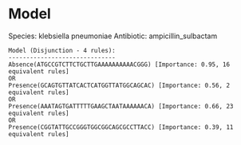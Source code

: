 
# Model

Species: klebsiella pneumoniae
Antibiotic: ampicillin_sulbactam

```
Model (Disjunction - 4 rules):
------------------------------
Absence(ATGCCGTCTTCTGCTTGAAAAAAAAAACGGG) [Importance: 0.95, 16 equivalent rules]
OR
Presence(GCAGTGTTATCACTCATGGTTATGGCAGCAC) [Importance: 0.56, 2 equivalent rules]
OR
Presence(AAATAGTGATTTTTGAAGCTAATAAAAAACA) [Importance: 0.66, 23 equivalent rules]
OR
Presence(CGGTATTGCCGGGTGGCGGCAGCGCCTTACC) [Importance: 0.39, 11 equivalent rules]

```

